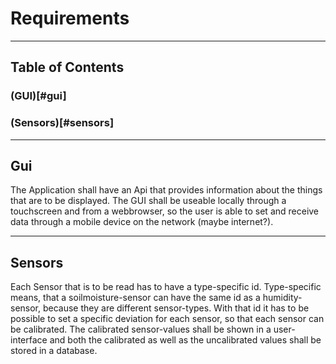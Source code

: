 # Requirements

---
## Table of Contents
### (GUI)[#gui]
### (Sensors)[#sensors]

---
## Gui
The Application shall have an Api that provides information about the things that are to be displayed.
The GUI shall be useable locally through a touchscreen and from a webbrowser, so the user is able to set and receive 
data through a mobile device on the network (maybe internet?).

---
## Sensors
Each Sensor that is to be read has to have a type-specific id. Type-specific means, that a soilmoisture-sensor can have 
the same id as a humidity-sensor, because they are different sensor-types. With that id it has to be possible to set a 
specific deviation for each sensor, so that each sensor can be calibrated. The calibrated sensor-values shall be shown 
in a user-interface and both the calibrated as well as the uncalibrated values shall be stored in a database.